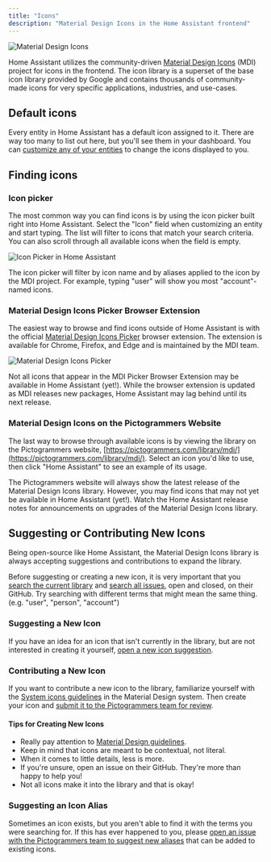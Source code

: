 ```yaml
---
title: "Icons"
description: "Material Design Icons in the Home Assistant frontend"
---
```


<p class='img'>
  <img src='/images/frontend/mdi.png' alt='Material Design Icons' />
</p>

Home Assistant utilizes the community-driven [Material Design Icons](https://pictogrammers.com/library/mdi/) (MDI) project for icons in the frontend. The icon library is a superset of the base icon library provided by Google and contains thousands of community-made icons for very specific applications, industries, and use-cases.

## Default icons

Every entity in Home Assistant has a default icon assigned to it. There are way too many to list out here, but you'll see them in your dashboard. You can [customize any of your entities](/docs/configuration/customizing-devices/#icon) to change the icons displayed to you.

## Finding icons

### Icon picker

The most common way you can find icons is by using the icon picker built right into Home Assistant. Select the "Icon" field when customizing an entity and start typing. The list will filter to icons that match your search criteria. You can also scroll through all available icons when the field is empty.

<p class='img'>
  <img src='/images/screenshots/icon-picker.png' alt='Icon Picker in Home Assistant' />
</p>

<div class='note info'>

  The icon picker will filter by icon name and by aliases applied to the icon by the MDI project. For example, typing "user" will show you most "account"-named icons.

</div>

### Material Design Icons Picker Browser Extension

The easiest way to browse and find icons outside of Home Assistant is with the official [Material Design Icons Picker](https://github.com/Pictogrammers/MaterialDesignIcons-Picker) browser extension. The extension is available for Chrome, Firefox, and Edge and is maintained by the MDI team.

<p class='img'>
  <img src='/images/screenshots/mdi-picker.png' alt='Material Design Icons Picker' />
</p>

<div class='note info'>

  Not all icons that appear in the MDI Picker Browser Extension may be available in Home Assistant (yet!). While the browser extension is updated as MDI releases new packages, Home Assistant may lag behind until its next release.

</div>

### Material Design Icons on the Pictogrammers Website

The last way to browse through available icons is by viewing the library on the Pictogrammers website, [https://pictogrammers.com/library/mdi/](https://pictogrammers.com/library/mdi/). Select an icon you'd like to use, then click "Home Assistant" to see an example of its usage.

<div class='note info'>

  The Pictogrammers website will always show the latest release of the Material Design Icons library. However, you may find icons that may not yet be available in Home Assistant (yet!). Watch the Home Assistant release notes for announcements on upgrades of the Material Design Icons library.

</div>

## Suggesting or Contributing New Icons

Being open-source like Home Assistant, the Material Design Icons library is always accepting suggestions and contributions to expand the library.

<div class='note info'>

  Before suggesting or creating a new icon, it is very important that you [search the current library](https://pictogrammers.com/library/mdi/) and [search all issues](https://github.com/Templarian/MaterialDesign/issues?q=is%3Aissue), open and closed, on their GitHub. Try searching with different terms that might mean the same thing. (e.g. "user", "person", "account")

</div>

### Suggesting a New Icon

If you have an idea for an icon that isn't currently in the library, but are not interested in creating it yourself, [open a new icon suggestion](https://github.com/Templarian/MaterialDesign/issues/new?assignees=&labels=Icon+Request&template=1_icon_request.yml).

### Contributing a New Icon

If you want to contribute a new icon to the library, familiarize yourself with the [System icons guidelines](https://material.io/design/iconography/system-icons.html#design-principles) in the Material Design system. Then create your icon and [submit it to the Pictogrammers team for review](https://github.com/Templarian/MaterialDesign/issues/new?assignees=&labels=Icon+Request%2CContribution&template=2_contribution.yml).

#### Tips for Creating New Icons

- Really pay attention to [Material Design guidelines](https://material.io/design/iconography/system-icons.html#design-principles).
- Keep in mind that icons are meant to be contextual, not literal.
- When it comes to little details, less is more.
- If you're unsure, open an issue on their GitHub. They're more than happy to help you!
- Not all icons make it into the library and that is okay!

### Suggesting an Icon Alias

Sometimes an icon exists, but you aren't able to find it with the terms you were searching for. If this has ever happened to you, please [open an issue with the Pictogrammers team to suggest new aliases](https://github.com/Templarian/MaterialDesign/issues/new?assignees=&labels=Alias&template=4_alias.yml) that can be added to existing icons.
